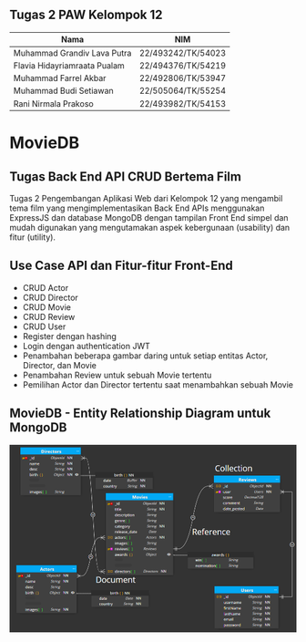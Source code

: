 
## Tugas 2 PAW Kelompok 12

| Nama                        | NIM                |
| --------------------------- | ------------------ |
| Muhammad Grandiv Lava Putra | 22/493242/TK/54023 |
| Flavia Hidayriamraata Pualam | 22/494376/TK/54219|
| Muhammad Farrel Akbar | 22/492806/TK/53947|
| Muhammad Budi Setiawan | 22/505064/TK/55254|
| Rani Nirmala Prakoso | 22/493982/TK/54153|

# MovieDB 

## Tugas Back End API CRUD Bertema Film

Tugas 2 Pengembangan Aplikasi Web dari Kelompok 12 yang mengambil tema film yang mengimplementasikan Back End APIs menggunakan ExpressJS dan database MongoDB dengan tampilan Front End simpel dan mudah digunakan yang mengutamakan aspek kebergunaan (usability) dan fitur (utility). 

## Use Case API dan Fitur-fitur Front-End

- CRUD Actor
- CRUD Director
- CRUD Movie 
- CRUD Review
- CRUD User
- Register dengan hashing
- Login dengan authentication JWT
- Penambahan beberapa gambar daring untuk setiap entitas Actor, Director, dan Movie 
- Penambahan Review untuk sebuah Movie tertentu
- Pemilihan Actor dan Director tertentu saat menambahkan sebuah Movie

## MovieDB - Entity Relationship Diagram untuk MongoDB
![MovieDB Entity Relationship Diagram untuk MongoDB](https://github.com/grandiv/Tugas-2-PAW-Kelompok-12/blob/main/ERD.png)

